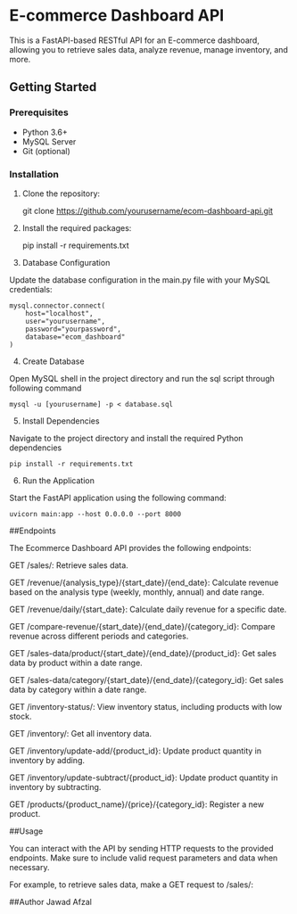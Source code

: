 # E-commerce Dashboard API

This is a FastAPI-based RESTful API for an E-commerce dashboard, allowing you to retrieve sales data, analyze revenue, manage inventory, and more.

## Getting Started

### Prerequisites

- Python 3.6+
- MySQL Server
- Git (optional)

### Installation

1. Clone the repository:

    git clone https://github.com/yourusername/ecom-dashboard-api.git
   
2. Install the required packages:

    pip install -r requirements.txt

3. Database Configuration

Update the database configuration in the main.py file with your MySQL credentials:

    mysql.connector.connect(
        host="localhost",
        user="yourusername",
        password="yourpassword",
        database="ecom_dashboard"
    )
    
4. Create Database
   
Open MySQL shell in the project directory and run the sql script through following command

    mysql -u [yourusername] -p < database.sql

5. Install Dependencies

Navigate to the project directory and install the required Python dependencies

    pip install -r requirements.txt

6. Run the Application

Start the FastAPI application using the following command:

    uvicorn main:app --host 0.0.0.0 --port 8000

##Endpoints

The Ecommerce Dashboard API provides the following endpoints:

GET /sales/: Retrieve sales data.

GET /revenue/{analysis_type}/{start_date}/{end_date}: Calculate revenue based on the analysis type (weekly, monthly, annual) and date range.

GET /revenue/daily/{start_date}: Calculate daily revenue for a specific date.

GET /compare-revenue/{start_date}/{end_date}/{category_id}: Compare revenue across different periods and categories.

GET /sales-data/product/{start_date}/{end_date}/{product_id}: Get sales data by product within a date range.

GET /sales-data/category/{start_date}/{end_date}/{category_id}: Get sales data by category within a date range.

GET /inventory-status/: View inventory status, including products with low stock.

GET /inventory/: Get all inventory data.

GET /inventory/update-add/{product_id}: Update product quantity in inventory by adding.

GET /inventory/update-subtract/{product_id}: Update product quantity in inventory by subtracting.

GET /products/{product_name}/{price}/{category_id}: Register a new product.

##Usage

You can interact with the API by sending HTTP requests to the provided endpoints. Make sure to include valid request parameters and data when necessary.

For example, to retrieve sales data, make a GET request to /sales/:

##Author
Jawad Afzal



